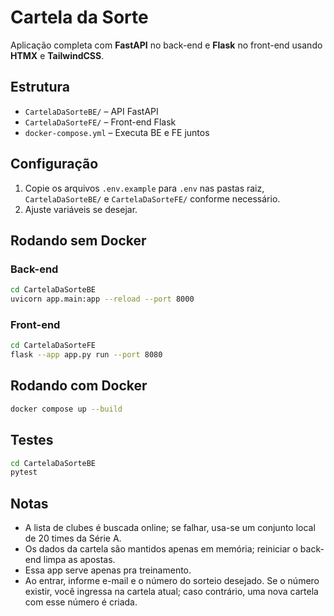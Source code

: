 # Cartela da Sorte

Aplicação completa com **FastAPI** no back-end e **Flask** no front-end usando **HTMX** e **TailwindCSS**.

## Estrutura

- `CartelaDaSorteBE/` – API FastAPI
- `CartelaDaSorteFE/` – Front-end Flask
- `docker-compose.yml` – Executa BE e FE juntos

## Configuração

1. Copie os arquivos `.env.example` para `.env` nas pastas raiz, `CartelaDaSorteBE/` e `CartelaDaSorteFE/` conforme necessário.
2. Ajuste variáveis se desejar.

## Rodando sem Docker

### Back-end
```bash
cd CartelaDaSorteBE
uvicorn app.main:app --reload --port 8000
```

### Front-end
```bash
cd CartelaDaSorteFE
flask --app app.py run --port 8080
```

## Rodando com Docker

```bash
docker compose up --build
```

## Testes

```bash
cd CartelaDaSorteBE
pytest
```

## Notas

- A lista de clubes é buscada online; se falhar, usa-se um conjunto local de 20 times da Série A.
- Os dados da cartela são mantidos apenas em memória; reiniciar o back-end limpa as apostas.
- Essa app serve apenas pra treinamento.
 - Ao entrar, informe e-mail e o número do sorteio desejado. Se o número existir, você ingressa na cartela atual; caso contrário, uma nova cartela com esse número é criada.
